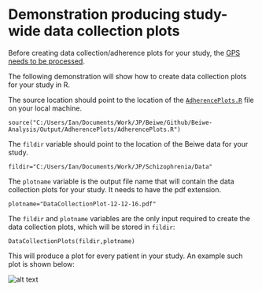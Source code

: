 # Demonstration producing study-wide data collection plots

Before creating data collection/adherence plots for your study, the [GPS needs to be processed](https://github.com/onnela-lab/Beiwe-Analysis/blob/master/Preprocessing/PreprocessingExample/PreprocessingExample.md).

The following demonstration will show how to create data collection plots for your study in R.

The source location should point to the location of the [`AdherencePlots.R`](https://github.com/onnela-lab/Beiwe-Analysis/blob/master/Output/AdherencePlots/AdherencePlots.R) file on your local machine.
```
source("C:/Users/Ian/Documents/Work/JP/Beiwe/Github/Beiwe-Analysis/Output/AdherencePlots/AdherencePlots.R")
```

The `fildir` variable should point to the location of the Beiwe data for your study.
```
fildir="C:/Users/Ian/Documents/Work/JP/Schizophrenia/Data"
```

The  `plotname` variable is the output file name that will contain the data collection plots for your study. It needs to have the pdf extension.
```
plotname="DataCollectionPlot-12-12-16.pdf"
```

The `fildir` and `plotname` variables are the only input required to create the data collection plots, which will be stored in `fildir`:
```
DataCollectionPlots(fildir,plotname)
```
This will produce a plot for every patient in your study. An example such plot is shown below:

![alt text](https://github.com/onnela-lab/Beiwe-Analysis/blob/master/Output/AdherencePlots/ExampleDataCollectionPlot.png "Logo Title Text 1")
